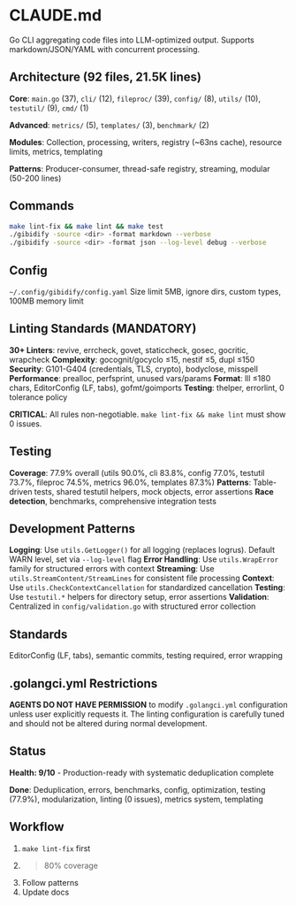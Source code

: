 # CLAUDE.md

Go CLI aggregating code files into LLM-optimized output.
Supports markdown/JSON/YAML with concurrent processing.

## Architecture (92 files, 21.5K lines)

**Core**: `main.go` (37), `cli/` (12), `fileproc/` (39), `config/` (8), `utils/` (10), `testutil/` (9), `cmd/` (1)

**Advanced**: `metrics/` (5), `templates/` (3), `benchmark/` (2)

**Modules**: Collection, processing, writers, registry (~63ns cache), resource limits, metrics, templating

**Patterns**: Producer-consumer, thread-safe registry, streaming, modular (50-200 lines)

## Commands

```bash
make lint-fix && make lint && make test
./gibidify -source <dir> -format markdown --verbose
./gibidify -source <dir> -format json --log-level debug --verbose
```

## Config

`~/.config/gibidify/config.yaml`
Size limit 5MB, ignore dirs, custom types, 100MB memory limit

## Linting Standards (MANDATORY)

**30+ Linters**: revive, errcheck, govet, staticcheck, gosec, gocritic, wrapcheck
**Complexity**: gocognit/gocyclo ≤15, nestif ≤5, dupl ≤150
**Security**: G101-G404 (credentials, TLS, crypto), bodyclose, misspell
**Performance**: prealloc, perfsprint, unused vars/params
**Format**: lll ≤180 chars, EditorConfig (LF, tabs), gofmt/goimports
**Testing**: thelper, errorlint, 0 tolerance policy

**CRITICAL**: All rules non-negotiable. `make lint-fix && make lint` must show 0 issues.

## Testing

**Coverage**: 77.9% overall (utils 90.0%, cli 83.8%, config 77.0%, testutil 73.7%, fileproc 74.5%, metrics 96.0%, templates 87.3%)
**Patterns**: Table-driven tests, shared testutil helpers, mock objects, error assertions
**Race detection**, benchmarks, comprehensive integration tests

## Development Patterns

**Logging**: Use `utils.GetLogger()` for all logging (replaces logrus). Default WARN level, set via `--log-level` flag
**Error Handling**: Use `utils.WrapError` family for structured errors with context
**Streaming**: Use `utils.StreamContent/StreamLines` for consistent file processing
**Context**: Use `utils.CheckContextCancellation` for standardized cancellation
**Testing**: Use `testutil.*` helpers for directory setup, error assertions
**Validation**: Centralized in `config/validation.go` with structured error collection

## Standards

EditorConfig (LF, tabs), semantic commits, testing required, error wrapping

## .golangci.yml Restrictions

**AGENTS DO NOT HAVE PERMISSION** to modify `.golangci.yml` configuration unless user explicitly requests it.
The linting configuration is carefully tuned and should not be altered during normal development.

## Status

**Health: 9/10** - Production-ready with systematic deduplication complete

**Done**: Deduplication, errors, benchmarks, config, optimization, testing (77.9%), modularization, linting (0 issues), metrics system, templating

## Workflow

1. `make lint-fix` first
2. >80% coverage
3. Follow patterns
4. Update docs
